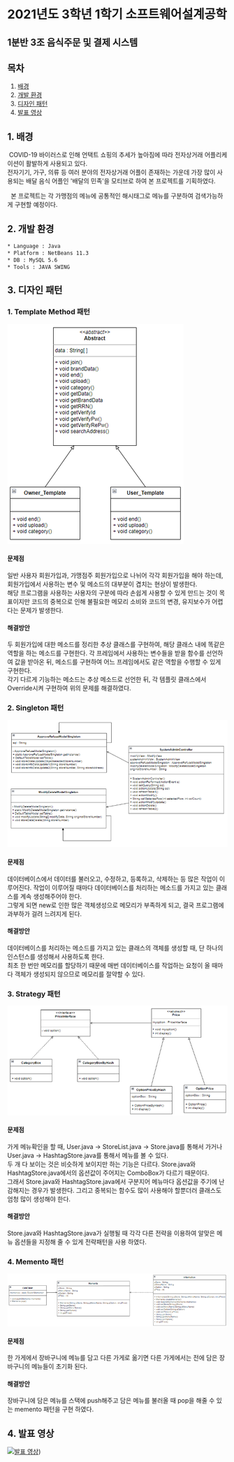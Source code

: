# 2021년도 3학년 1학기 소프트웨어설계공학
<h2 align=left>1분반 3조 음식주문 및 결제 시스템</h2>

## 목차

1. [배경](#1-배경)
2. [개발 환경](#2-개발-환경)
3. [디자인 패턴](#3-디자인-패턴)
4. [발표 영상](#4-발표-영상)

## 1. 배경

&nbsp;COVID-19 바이러스로 인해 언택트 쇼핑의 추세가 높아짐에 따라 전자상거래 어플리케이션이 활발하게 사용되고 있다.</br> 전자기기, 가구, 의류 등 여러 분야의 전자상거래 어플이 존재하는 가운데 가장 많이 사용되는 배달 음식 어플인 '배달의 민족'을 모티브로 하여 본 프로젝트를 기획하였다.

&nbsp; 본 프로젝트는 각 가맹점의 메뉴에 공통적인 해시태그로 메뉴를 구분하여 검색가능하게 구현할 예정이다.

## 2. 개발 환경

```
* Language : Java
* Platform : NetBeans 11.3
* DB : MySQL 5.6
* Tools : JAVA SWING
```

## 3. 디자인 패턴

### 1. Template Method 패턴</br>
![차단바 인식](image/템플릿메소드.PNG)<br/>
#### 문제점<br/>
일반 사용자 회원가입과, 가맹점주 회원가입으로 나뉘어 각각 회원가입을 해야 하는데, 회원가입에서 사용하는 변수 및 메소드의 대부분이 겹치는 현상이 발생한다.<br/>
해당 프로그램을 사용하는 사용자의 구분에 따라 손쉽게 사용할 수 있게 만드는 것이 목표이지만 코드의 중복으로 인해 불필요한 메모리 소비와 코드의 변경, 유지보수가 어렵다는 문제가 발생한다.<br/>
#### 해결방안<br/>
두 회원가입에 대한 메소드를 정리한 추상 클래스를 구현하여, 해당 클래스 내에 똑같은 역할을 하는 메소드를 구현한다. 각 프레임에서 사용하는 변수들을 받을 함수를 선언하여 값을 받아온 뒤, 메소드를 구현하여 어느 프레임에서도 같은 역할을 수행할 수 있게 구현한다.<br/>
각기 다르게 기능하는 메소드는 추상 메소드로 선언한 뒤, 각 템플릿 클래스에서 Override시켜 구현하여 위의 문제를 해결하였다.<br/>

### 2. Singleton 패턴</br>
![정지선 인식](image/싱글톤.PNG)<br/>
#### 문제점<br/>
데이터베이스에서 데이터를 불러오고, 수정하고, 등록하고, 삭제하는 등 많은 작업이 이루어진다. 작업이 이루어질 때마다 데이터베이스를 처리하는 메소드를 가지고 있는 클래스를 계속 생성해주어야 한다. <br/>그렇게 되면 new로 인한 많은 객체생성으로 메모리가 부족하게 되고, 결국 프로그램에 과부하가 걸려 느려지게 된다.<br/>
#### 해결방안<br/>
데이터베이스를 처리하는 메소드를 가지고 있는 클래스의 객체를 생성할 때, 단 하나의 인스턴스를 생성해서 사용하도록 한다.<br/> 최초 한 번만 메모리를 할당하기 때문에 매번 데이터베이스를 작업하는 요청이 올 때마다 객체가 생성되지 않으므로 메모리를 절약할 수 있다.<br/>

### 3. Strategy 패턴</br>
![차선 인식](image/전략패턴.PNG)</br>
#### 문제점<br/>
가게 메뉴확인을 할 때, User.java -> StoreList.java -> Store.java를 통해서 가거나 User.java -> HashtagStore.java를 통해서 메뉴를 볼 수 있다.<br/> 두 개 다 보이는 것은 비슷하게 보이지만 하는 기능은 다르다. Store.java와 HashtagStore.java에서의 옵션값이 주어지는 ComboBox가 다르기 때문이다.<br/> 그래서 Store.java와 HashtagStore.java에서 구분지어 메뉴마다 옵션값을 주기에 난감해지는 경우가 발생한다. 그리고 중복되는 함수도 많이 사용해야 할뿐더러 클래스도 엄청 많이 생성해야 한다.<br/>
#### 해결방안<br/>
Store.java와 HashtagStore.java가 실행될 때 각각 다른 전략을 이용하여 알맞은 메뉴 옵션들을 지정해 줄 수 있게 전략패턴을 사용 하였다.<br/>

### 4. Memento 패턴</br>
![정지표지판 인식](image/메멘토.PNG)<br/>
#### 문제점<br/>
한 가게에서 장바구니에 메뉴를 담고 다른 가게로 옮기면 다른 가게에서는 전에 담은 장바구니의 메뉴들이 초기화 된다.<br/>
#### 해결방안<br/>
장바구니에 담은 메뉴를 스택에 push해주고 담은 메뉴를 불러올 때 pop을 해줄 수 있는 memento 패턴을 구현 하였다.<br/>

## 4. 발표 영상

[![발표 영상](https://img.youtube.com/vi/yPWcp_Xn3TY/0.jpg)](https://youtu.be/yPWcp_Xn3TY))

